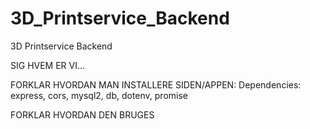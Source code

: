 # 3D_Printservice_Backend

3D Printservice Backend

SIG HVEM ER VI...

FORKLAR HVORDAN MAN INSTALLERE SIDEN/APPEN:
Dependencies: express, cors, mysql2, db, dotenv, promise

FORKLAR HVORDAN DEN BRUGES
